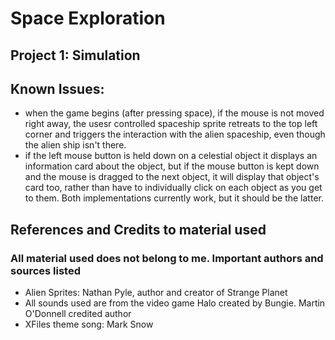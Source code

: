 # Space Exploration
## Project 1: Simulation 

## Known Issues:
- when the game begins (after pressing space), if the mouse is not moved right away, the usesr controlled spaceship sprite retreats to the top left corner and triggers the interaction with the alien spaceship, even though the alien ship isn't there.
- if the left mouse button is held down on a celestial object it displays an information card about the object, but if the mouse button is kept down and the mouse is dragged to the next object, it will display that object's card too, rather than have to individually click on each object as you get to them. Both implementations currently work, but it should be the latter.


## References and Credits to material used 
### All material used does not belong to me. Important authors and sources listed
- Alien Sprites: Nathan Pyle, author and creator of Strange Planet
- All sounds used are from the video game Halo created by Bungie. Martin O'Donnell credited author
- XFiles theme song: Mark Snow


